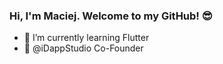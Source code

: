 ### Hi, I'm Maciej. Welcome to my GitHub! 😎

- 🌱 I’m currently learning Flutter
- 🏢 @iDappStudio Co-Founder

